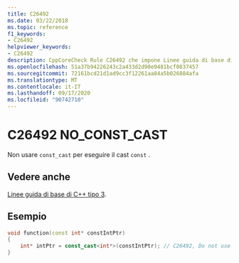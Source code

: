 ```yaml
---
title: C26492
ms.date: 03/22/2018
ms.topic: reference
f1_keywords:
- C26492
helpviewer_keywords:
- C26492
description: CppCoreCheck Rule C26492 che impone Linee guida di base di C++ tipo. 3
ms.openlocfilehash: 51a37b94226243c2a433d2d90e9481bcf0837457
ms.sourcegitcommit: 72161bcd21d1ad9cc3f12261aa84a5b026884afa
ms.translationtype: MT
ms.contentlocale: it-IT
ms.lasthandoff: 09/17/2020
ms.locfileid: "90742710"
---
```

# <a name="c26492-no_const_cast"></a>C26492 NO_CONST_CAST

Non usare `const_cast` per eseguire il cast `const` . 

## <a name="see-also"></a>Vedere anche
[Linee guida di base di C++ tipo 3](https://github.com/isocpp/CppCoreGuidelines/blob/master/CppCoreGuidelines.md#SS-type).

## <a name="example"></a>Esempio

```cpp
void function(const int* constIntPtr)
{
    int* intPtr = const_cast<int*>(constIntPtr); // C26492, Do not use const_cast to cast away const
}
```
